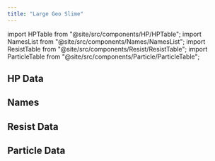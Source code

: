 ```yaml
---
title: "Large Geo Slime"
---
```


import HPTable from "@site/src/components/HP/HPTable";
import NamesList from "@site/src/components/Names/NamesList";
import ResistTable from "@site/src/components/Resist/ResistTable";
import ParticleTable from "@site/src/components/Particle/ParticleTable";

## HP Data

<HPTable item_key="largegeoslime" data_src="enemy" />

## Names

<NamesList item_key="largegeoslime" data_src="enemy" />

## Resist Data

<ResistTable item_key="largegeoslime" data_src="enemy" />

## Particle Data

<ParticleTable item_key="largegeoslime" data_src="enemy" />